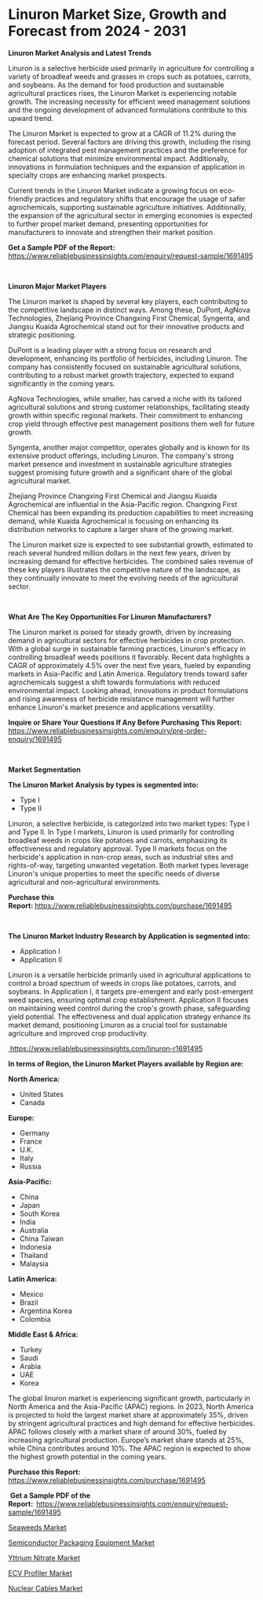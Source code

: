 <p><h1>Linuron Market Size, Growth and Forecast from 2024 - 2031</h1></p><p><strong>Linuron Market Analysis and Latest Trends</strong></p>
<p><p>Linuron is a selective herbicide used primarily in agriculture for controlling a variety of broadleaf weeds and grasses in crops such as potatoes, carrots, and soybeans. As the demand for food production and sustainable agricultural practices rises, the Linuron Market is experiencing notable growth. The increasing necessity for efficient weed management solutions and the ongoing development of advanced formulations contribute to this upward trend.</p><p>The Linuron Market is expected to grow at a CAGR of 11.2% during the forecast period. Several factors are driving this growth, including the rising adoption of integrated pest management practices and the preference for chemical solutions that minimize environmental impact. Additionally, innovations in formulation techniques and the expansion of application in specialty crops are enhancing market prospects. </p><p>Current trends in the Linuron Market indicate a growing focus on eco-friendly practices and regulatory shifts that encourage the usage of safer agrochemicals, supporting sustainable agriculture initiatives. Additionally, the expansion of the agricultural sector in emerging economies is expected to further propel market demand, presenting opportunities for manufacturers to innovate and strengthen their market position.</p></p>
<p><strong>Get a Sample PDF of the Report:&nbsp;</strong> <a href="https://www.reliablebusinessinsights.com/enquiry/request-sample/1691495?utm_campaign=1498&utm_medium=2&utm_source=Github&utm_content=ia&utm_term=18102024&utm_id=linuron">https://www.reliablebusinessinsights.com/enquiry/request-sample/1691495</a></p>
<p>&nbsp;</p>
<p><strong>Linuron Major Market Players</strong></p>
<p><p>The Linuron market is shaped by several key players, each contributing to the competitive landscape in distinct ways. Among these, DuPont, AgNova Technologies, Zhejiang Province Changxing First Chemical, Syngenta, and Jiangsu Kuaida Agrochemical stand out for their innovative products and strategic positioning.</p><p>DuPont is a leading player with a strong focus on research and development, enhancing its portfolio of herbicides, including Linuron. The company has consistently focused on sustainable agricultural solutions, contributing to a robust market growth trajectory, expected to expand significantly in the coming years.</p><p>AgNova Technologies, while smaller, has carved a niche with its tailored agricultural solutions and strong customer relationships, facilitating steady growth within specific regional markets. Their commitment to enhancing crop yield through effective pest management positions them well for future growth.</p><p>Syngenta, another major competitor, operates globally and is known for its extensive product offerings, including Linuron. The company's strong market presence and investment in sustainable agriculture strategies suggest promising future growth and a significant share of the global agricultural market.</p><p>Zhejiang Province Changxing First Chemical and Jiangsu Kuaida Agrochemical are influential in the Asia-Pacific region. Changxing First Chemical has been expanding its production capabilities to meet increasing demand, while Kuaida Agrochemical is focusing on enhancing its distribution networks to capture a larger share of the growing market.</p><p>The Linuron market size is expected to see substantial growth, estimated to reach several hundred million dollars in the next few years, driven by increasing demand for effective herbicides. The combined sales revenue of these key players illustrates the competitive nature of the landscape, as they continually innovate to meet the evolving needs of the agricultural sector.</p></p>
<p>&nbsp;</p>
<p><strong>What Are The Key Opportunities For Linuron Manufacturers?</strong></p>
<p><p>The Linuron market is poised for steady growth, driven by increasing demand in agricultural sectors for effective herbicides in crop protection. With a global surge in sustainable farming practices, Linuron's efficacy in controlling broadleaf weeds positions it favorably. Recent data highlights a CAGR of approximately 4.5% over the next five years, fueled by expanding markets in Asia-Pacific and Latin America. Regulatory trends toward safer agrochemicals suggest a shift towards formulations with reduced environmental impact. Looking ahead, innovations in product formulations and rising awareness of herbicide resistance management will further enhance Linuron's market presence and applications versatility.</p></p>
<p><strong>Inquire or Share Your Questions If Any Before Purchasing This Report:</strong> <a href="https://www.reliablebusinessinsights.com/enquiry/pre-order-enquiry/1691495?utm_campaign=1498&utm_medium=2&utm_source=Github&utm_content=ia&utm_term=18102024&utm_id=linuron">https://www.reliablebusinessinsights.com/enquiry/pre-order-enquiry/1691495</a></p>
<p>&nbsp;</p>
<p><strong>Market Segmentation</strong></p>
<p><strong>The Linuron Market Analysis by types is segmented into:</strong></p>
<p><ul><li>Type I</li><li>Type II</li></ul></p>
<p><p>Linuron, a selective herbicide, is categorized into two market types: Type I and Type II. In Type I markets, Linuron is used primarily for controlling broadleaf weeds in crops like potatoes and carrots, emphasizing its effectiveness and regulatory approval. Type II markets focus on the herbicide's application in non-crop areas, such as industrial sites and rights-of-way, targeting unwanted vegetation. Both market types leverage Linuron's unique properties to meet the specific needs of diverse agricultural and non-agricultural environments.</p></p>
<p><strong>Purchase this Report:&nbsp;</strong><a href="https://www.reliablebusinessinsights.com/purchase/1691495?utm_campaign=1498&utm_medium=2&utm_source=Github&utm_content=ia&utm_term=18102024&utm_id=linuron">https://www.reliablebusinessinsights.com/purchase/1691495</a></p>
<p>&nbsp;</p>
<p><strong>The Linuron Market Industry Research by Application is segmented into:</strong></p>
<p><ul><li>Application I</li><li>Application II</li></ul></p>
<p><p>Linuron is a versatile herbicide primarily used in agricultural applications to control a broad spectrum of weeds in crops like potatoes, carrots, and soybeans. In Application I, it targets pre-emergent and early post-emergent weed species, ensuring optimal crop establishment. Application II focuses on maintaining weed control during the crop's growth phase, safeguarding yield potential. The effectiveness and dual application strategy enhance its market demand, positioning Linuron as a crucial tool for sustainable agriculture and improved crop productivity.</p></p>
<p><a href="https://www.reliablebusinessinsights.com/linuron-r1691495?utm_campaign=1498&utm_medium=2&utm_source=Github&utm_content=ia&utm_term=18102024&utm_id=linuron">&nbsp;https://www.reliablebusinessinsights.com/linuron-r1691495</a></p>
<p><strong>In terms of Region, the Linuron Market Players available by Region are:</strong></p>
<p>
    <p> <strong> North America: </strong>
        <ul>
            <li>United States</li>
            <li>Canada</li>
        </ul>
        </p> 
    <p> <strong> Europe: </strong>
        <ul>
            <li>Germany</li>
            <li>France</li>
            <li>U.K.</li>
            <li>Italy</li>
            <li>Russia</li>
        </ul>
        </p> 
    <p> <strong> Asia-Pacific: </strong>
        <ul>
            <li>China</li>
            <li>Japan</li>
            <li>South Korea</li>
            <li>India</li>
            <li>Australia</li>
            <li>China Taiwan</li>
            <li>Indonesia</li>
            <li>Thailand</li>
            <li>Malaysia</li>
        </ul>
        </p> 
    <p> <strong> Latin America: </strong>
        <ul>
            <li>Mexico</li>
            <li>Brazil</li>
            <li>Argentina Korea</li>
            <li>Colombia</li>
        </ul>
        </p> 
    <p> <strong> Middle East & Africa: </strong>
        <ul>
            <li>Turkey</li>
            <li>Saudi</li>
            <li>Arabia</li>
            <li>UAE</li>
            <li>Korea</li>
        </ul>
    </p>
    </p>
<p><p>The global linuron market is experiencing significant growth, particularly in North America and the Asia-Pacific (APAC) regions. In 2023, North America is projected to hold the largest market share at approximately 35%, driven by stringent agricultural practices and high demand for effective herbicides. APAC follows closely with a market share of around 30%, fueled by increasing agricultural production. Europe’s market share stands at 25%, while China contributes around 10%. The APAC region is expected to show the highest growth potential in the coming years.</p></p>
<p><strong>Purchase this Report: </strong><a href="https://www.reliablebusinessinsights.com/purchase/1691495?utm_campaign=1498&utm_medium=2&utm_source=Github&utm_content=ia&utm_term=18102024&utm_id=linuron">https://www.reliablebusinessinsights.com/purchase/1691495</a></p>
<p>&nbsp;<strong>Get a Sample PDF of the Report:&nbsp;&nbsp;</strong><a href="https://www.reliablebusinessinsights.com/enquiry/request-sample/1691495?utm_campaign=1498&utm_medium=2&utm_source=Github&utm_content=ia&utm_term=18102024&utm_id=linuron">https://www.reliablebusinessinsights.com/enquiry/request-sample/1691495</a></p>
<p><strong></strong></p>
<p><p><a href="https://www.linkedin.com/pulse/booming-seaweeds-market-sector-analysis-growth-projections-till-m7zuf?utm_campaign=1498&utm_medium=2&utm_source=Github&utm_content=ia&utm_term=18102024&utm_id=linuron">Seaweeds Market</a></p><p><a href="https://www.linkedin.com/pulse/global-semiconductor-packaging-equipment-nexus-sector-confluences-32mic?utm_campaign=1498&utm_medium=2&utm_source=Github&utm_content=ia&utm_term=18102024&utm_id=linuron">Semiconductor Packaging Equipment Market</a></p><p><a href="https://www.linkedin.com/pulse/yttrium-nitrate-market-indicators-size-regional-breakdown-player-3ub7f?utm_campaign=1498&utm_medium=2&utm_source=Github&utm_content=ia&utm_term=18102024&utm_id=linuron">Yttrium Nitrate Market</a></p><p><a href="https://issuu.com/reportprime-2/docs/ecv-profiler-market-size-2030.pptx_2ebce421be06e2?utm_campaign=1498&utm_medium=2&utm_source=Github&utm_content=ia&utm_term=18102024&utm_id=linuron">ECV Profiler Market</a></p><p><a href="https://www.linkedin.com/pulse/decoding-nuclear-cables-market-signals-growth-algorithms-2024-2031-79oif?utm_campaign=1498&utm_medium=2&utm_source=Github&utm_content=ia&utm_term=18102024&utm_id=linuron">Nuclear Cables Market</a></p></p>